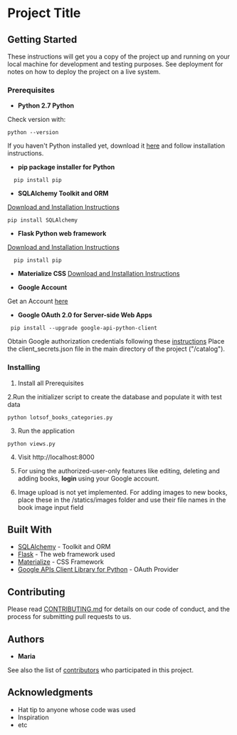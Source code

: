 
# Project Title


## Getting Started

These instructions will get you a copy of the project up and running on your local machine for development and testing purposes. See deployment for notes on how to deploy the project on a live system.

### Prerequisites

- **Python 2.7 Python**

Check version with:
```
python --version
```
If you haven't Python installed yet, download it [here](https://www.python.org/downloads/release/python-2716/) and follow installation instructions.

- **pip package installer for Python**
```
  pip install pip
```
- **SQLAlchemy Toolkit and ORM**

[Download and Installation Instructions](https://docs.sqlalchemy.org/en/13/intro.html)
```
pip install SQLAlchemy
```

- **Flask Python web framework**

[Download and Installation Instructions](http://flask.pocoo.org/docs/1.0/installation/#installation)
```
  pip install pip
```

- **Materialize CSS**
[Download and Installation Instructions](https://materializecss.com/getting-started.html)


- **Google Account**

Get an Account [here](https://accounts.google.com/signup/v2/webcreateaccount?service=cloudconsole&continue=https%3A%2F%2Fconsole.developers.google.com%2Fapis%2Fcredentials%2Foauthclient%2F757126685548-746rj9atg5nu6tsf0ouj2hcr7vpva5dn.apps.googleusercontent.com%3Fproject%3Dlibrary-240907%26hl%3Dde%26organizationId%3D56443648637&hl=de&gmb=exp&biz=false&flowName=GlifWebSignIn&flowEntry=SignUp&nogm=true)

- **Google OAuth 2.0 for Server-side Web Apps**
```
 pip install --upgrade google-api-python-client
```

Obtain Google authorization credentials following these [instructions](https://developers.google.com/identity/protocols/OAuth2WebServer#enable-apis)
Place the client_secrets.json file in the main directory of the project ("/catalog").

### Installing

1. Install all Prerequisites

2.Run the initializer script to create the database and populate it with test data

```
python lotsof_books_categories.py
```

3. Run the application

```
python views.py
```

4. Visit http://localhost:8000

5. For using the authorized-user-only features like editing, deleting and adding books, **login** using your Google account.

6. Image upload is not yet implemented.
For adding images to new books, place these in the /statics/images folder and use their file names in the book image input field

## Built With

* [SQLAlchemy](https://www.sqlalchemy.org/) - Toolkit and ORM
* [Flask](http://flask.pocoo.org/docs/1.0/) - The web framework used
* [Materialize](https://materializecss.com/) - CSS Framework
* [Google APIs Client Library for Python](https://developers.google.com/api-client-library/python/) - OAuth Provider

## Contributing

Please read [CONTRIBUTING.md](https://gist.github.com/PurpleBooth/b24679402957c63ec426) for details on our code of conduct, and the process for submitting pull requests to us.


## Authors

* **Maria**

See also the list of [contributors](https://github.com/Leelu55/catalog/contributors) who participated in this project.

## Acknowledgments

* Hat tip to anyone whose code was used
* Inspiration
* etc


